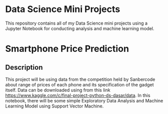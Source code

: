 # Data Science Mini Projects
This repository contains all of my Data Science mini projects using a Jupyter Notebook for conducting analysis and machine learning model.

# Smartphone Price Prediction
## Description
This project will be using data from the competition held by Sanbercode about range of prices of each phone and its specification of the gadget itself. Data can be downloaded using from this link https://www.kaggle.com/c/final-project-python-ds-dasar/data. In this notebook, there will be some simple Exploratory Data Analysis and Machine Learning Model using Support Vector Machine.
